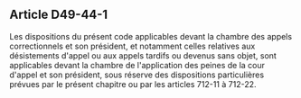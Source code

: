 Article D49-44-1
----
Les dispositions du présent code applicables devant la chambre des appels
correctionnels et son président, et notamment celles relatives aux désistements
d'appel ou aux appels tardifs ou devenus sans objet, sont applicables devant la
chambre de l'application des peines de la cour d'appel et son président, sous
réserve des dispositions particulières prévues par le présent chapitre ou par
les articles 712-11 à 712-22.
